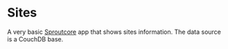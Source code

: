 # Sites

A very basic [Sproutcore](http://www.github.com/sproutcore/sproutcore) app that shows sites information.
The data source is a CouchDB base.

